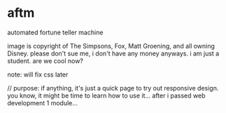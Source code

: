 # aftm
automated fortune teller machine

image is copyright of The Simpsons, Fox, Matt Groening, and all owning Disney.
please don't sue me, i don't have any money anyways. i am just a student. are we cool now?

note: will fix css later

// purpose: if anything, it's just a quick page to try out responsive design. you know, it might be time to learn how to use it... after i passed web development 1 module...
